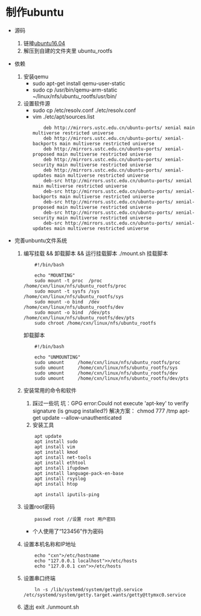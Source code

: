 # 制作ubuntu
* 源码
    1. 链接[ubuntu16.04](http://cdimage.ubuntu.com/ubuntu-base/releases/16.04.5/release/)
    2. 解压到自建的文件夹里 ubuntu_rootfs

* 依赖
    1. 安装qemu
        + sudo apt-get install qemu-user-static
        + sudo cp /usr/bin/qemu-arm-static  ~/linux/nfs/ubuntu_rootfs/usr/bin/
    2. 设置软件源
        + sudo cp /etc/resolv.conf ./etc/resolv.conf    
        + vim  ./etc/apt/sources.list
            ```
                deb http://mirrors.ustc.edu.cn/ubuntu-ports/ xenial main multiverse restricted universe
                deb http://mirrors.ustc.edu.cn/ubuntu-ports/ xenial-backports main multiverse restricted universe
                deb http://mirrors.ustc.edu.cn/ubuntu-ports/ xenial-proposed main multiverse restricted universe
                deb http://mirrors.ustc.edu.cn/ubuntu-ports/ xenial-security main multiverse restricted universe
                deb http://mirrors.ustc.edu.cn/ubuntu-ports/ xenial-updates main multiverse restricted universe
                deb-src http://mirrors.ustc.edu.cn/ubuntu-ports/ xenial main multiverse restricted universe
                deb-src http://mirrors.ustc.edu.cn/ubuntu-ports/ xenial-backports main multiverse restricted universe
                deb-src http://mirrors.ustc.edu.cn/ubuntu-ports/ xenial-proposed main multiverse restricted universe
                deb-src http://mirrors.ustc.edu.cn/ubuntu-ports/ xenial-security main multiverse restricted universe
                deb-src http://mirrors.ustc.edu.cn/ubuntu-ports/ xenial-updates main multiverse restricted universe
            ```
    
* 完善unbuntu文件系统
    1. 编写挂载 && 卸载脚本 && 运行挂载脚本 ./mount.sh
        挂载脚本
        ```
            #!/bin/bash

            echo "MOUNTING"
            sudo mount -t proc  /proc       /home/cxn/linux/nfs/ubuntu_rootfs/proc
            sudo mount -t sysfs /sys        /home/cxn/linux/nfs/ubuntu_rootfs/sys
            sudo mount -o bind  /dev        /home/cxn/linux/nfs/ubuntu_rootfs/dev
            sudo mount -o bind  /dev/pts    /home/cxn/linux/nfs/ubuntu_rootfs/dev/pts
            sudo chroot /home/cxn/linux/nfs/ubuntu_rootfs
        ```

        卸载脚本
        ```
            #!/bin/bash

            echo "UNMOUNTING"
            sudo umount     /home/cxn/linux/nfs/ubuntu_rootfs/proc
            sudo umount     /home/cxn/linux/nfs/ubuntu_rootfs/sys
            sudo umount     /home/cxn/linux/nfs/ubuntu_rootfs/dev
            sudo umount     /home/cxn/linux/nfs/ubuntu_rootfs/dev/pts
        ```
    2. 安装常用的命令和软件
        1. 踩过一些坑
            坑：GPG error:Could not execute 'apt-key' to verify signature (is gnupg installed?)
            解决方案：
                chmod 777 /tmp
                apt-get update --allow-unauthenticated
        2. 安装工具
        ```
            apt update
            apt install sudo
            apt install vim
            apt install kmod
            apt install net-tools
            apt install ethtool
            apt install ifupdown
            apt install language-pack-en-base
            apt install rsyslog
            apt install htop

            apt install iputils-ping
        ```
    3. 设置root密码
        ```
            passwd root //设置 root 用户密码
        ```
        + 个人使用了“123456”作为密码
    4. 设置本机名称和IP地址
        ```
            echo "cxn">/etc/hostname
            echo "127.0.0.1 localhost">>/etc/hosts
            echo "127.0.0.1 cxn">>/etc/hosts
        ```
    5. 设置串口终端
        ```
            ln -s /lib/systemd/system/getty@.service /etc/systemd/system/getty.target.wants/getty@ttymxc0.service
        ```
    6. 退出
        exit
        ./unmount.sh

